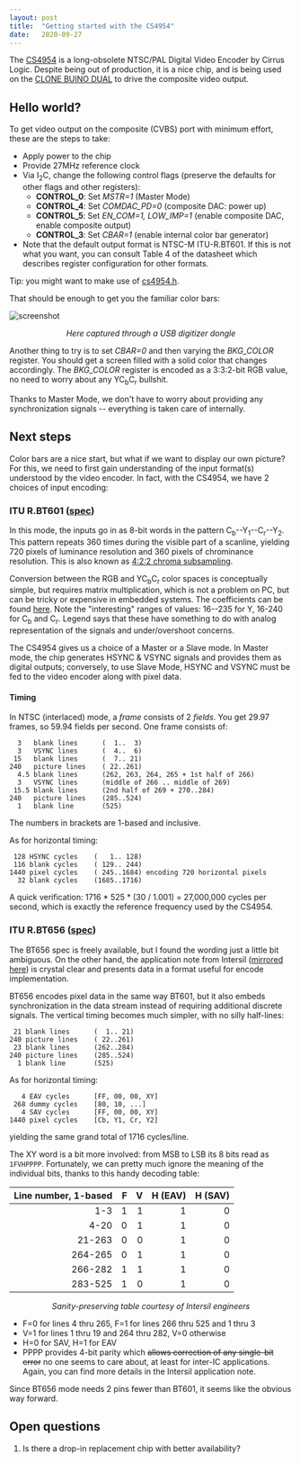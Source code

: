 ```yaml
---
layout: post
title:  "Getting started with the CS4954"
date:   2020-09-27
---
```


The [CS4954](../../../images/cs4954/CS4954-55_F6-39674.pdf) is a long-obsolete NTSC/PAL Digital Video Encoder by Cirrus Logic. Despite being out of production, it is a nice chip, and is being used on the [CLONE BUINO DUAL](https://hackaday.io/project/123606-clone-buino-dual) to drive the composite video output.

<!-- TODO: show schematic -->

## Hello world?

To get video output on the composite (CVBS) port with minimum effort, these are the steps to take:

- Apply power to the chip
- Provide 27MHz reference clock
- Via I<sub>2</sub>C, change the following control flags (preserve the defaults for other flags and other registers):
    - **CONTROL_0**: Set _MSTR=1_ (Master Mode)
    - **CONTROL_4**: Set _COMDAC_PD=0_ (composite DAC: power up)
    - **CONTROL_5**: Set _EN_COM=1, LOW_IMP=1_ (enable composite DAC, enable composite output)
    - **CONTROL_3**: Set _CBAR=1_ (enable internal color bar generator)
- Note that the default output format is NTSC-M ITU-R.BT601. If this is not what you want, you can consult Table 4 of the datasheet which describes register configuration for other formats.

Tip: you might want to make use of [cs4954.h](https://github.com/mcejp/cs4954/blob/master/cs4954.h).

That should be enough to get you the familiar color bars:

![screenshot](../../../images/cs4954/screenshot.png)
_<center>Here captured through a USB digitizer dongle</center>_

Another thing to try is to set _CBAR=0_ and then varying the _BKG_COLOR_ register. You should get a screen filled with a solid color that changes accordingly. The _BKG_COLOR_ register is encoded as a 3:3:2-bit RGB value, no need to worry about any YC<sub>b</sub>C<sub>r</sub> bullshit.

Thanks to Master Mode, we don't have to worry about providing any synchronization signals -- everything is taken care of internally.

## Next steps

Color bars are a nice start, but what if we want to display our own picture? For this, we need to first gain understanding of the input format(s) understood by the video encoder. In fact, with the CS4954, we have 2 choices of input encoding:

### ITU R.BT601 ([spec](https://www.itu.int/dms_pubrec/itu-r/rec/bt/R-REC-BT.601-7-201103-I!!PDF-E.pdf))

In this mode, the inputs go in as 8-bit words in the pattern C<sub>b</sub>--Y<sub>1</sub>--C<sub>r</sub>--Y<sub>2</sub>. This pattern repeats 360 times during the visible part of a scanline, yielding 720 pixels of luminance resolution and 360 pixels of chrominance resolution. This is also known as [4:2:2 chroma subsampling](https://en.wikipedia.org/wiki/Chroma_subsampling#4:2:2).

Conversion between the RGB and YC<sub>b</sub>C<sub>r</sub> color spaces is conceptually simple, but requires matrix multiplication, which is not a problem on PC, but can be tricky or expensive in embedded systems. The coefficients can be found [here](https://en.wikipedia.org/wiki/YCbCr#ITU-R_BT.601_conversion). Note the "interesting" ranges of values: 16--235 for Y, 16-240 for C<sub>b</sub> and C<sub>r</sub>. Legend says that these have something to do with analog representation of the signals and under/overshoot concerns.

The CS4954 gives us a choice of a Master or a Slave mode. In Master mode, the chip generates HSYNC & VSYNC signals and provides them as digital outputs; conversely, to use Slave Mode, HSYNC and VSYNC must be fed to the video encoder along with pixel data.

#### Timing

In NTSC (interlaced) mode, a _frame_ consists of 2 _fields_. You get 29.97 frames, so 59.94 fields per second. One frame consists of:

      3   blank lines      (  1..  3)
      3   VSYNC lines      (  4..  6)
     15   blank lines      (  7.. 21)
    240   picture lines    ( 22..261)
      4.5 blank lines      (262, 263, 264, 265 + 1st half of 266)
      3   VSYNC lines      (middle of 266 .. middle of 269)
     15.5 blank lines      (2nd half of 269 + 270..284)
    240   picture lines    (285..524)
      1   blank line       (525)

The numbers in brackets are 1-based and inclusive.

As for horizontal timing:

     128 HSYNC cycles    (   1.. 128)
     116 blank cycles    ( 129.. 244)
    1440 pixel cycles    ( 245..1684) encoding 720 horizontal pixels
      32 blank cycles    (1685..1716)

A quick verification: 1716 * 525 * (30 / 1.001) = 27,000,000 cycles per second, which is exactly the reference frequency used by the CS4954.

### ITU R.BT656 ([spec](https://www.itu.int/dms_pubrec/itu-r/rec/bt/R-REC-BT.656-4-199802-S!!PDF-E.pdf))

The BT656 spec is freely available, but I found the wording just a little bit ambiguous. On the other hand, the application note from Intersil ([mirrored here](../../../images/cs4954/8625.itu656.pdf)) is crystal clear and presents data in a format useful for encode implementation.

BT656 encodes pixel data in the same way BT601, but it also embeds synchronization in the data stream instead of requiring additional discrete signals. The vertical timing becomes much simpler, with no silly half-lines:

     21 blank lines      (  1.. 21)
    240 picture lines    ( 22..261)
     23 blank lines      (262..284)
    240 picture lines    (285..524)
      1 blank line       (525)

As for horizontal timing:

       4 EAV cycles      [FF, 00, 00, XY]
     268 dummy cycles    [80, 10, ...]
       4 SAV cycles      [FF, 00, 00, XY]
    1440 pixel cycles    [Cb, Y1, Cr, Y2]

yielding the same grand total of 1716 cycles/line.

The XY word is a bit more involved: from MSB to LSB its 8 bits read as `1FVHPPPP`. Fortunately, we can pretty much ignore the meaning of the individual bits, thanks to this handy decoding table:

Line number, 1-based | F | V | H (EAV) | H (SAV)
--------------------:|--:|--:|--------:|--------:
    1-3|1|1|1|0
   4-20|0|1|1|0
 21-263|0|0|1|0
264-265|0|1|1|0
266-282|1|1|1|0
283-525|1|0|1|0

_<center>Sanity-preserving table courtesy of Intersil engineers</center>_

- F=0 for lines 4 thru 265, F=1 for lines 266 thru 525 and 1 thru 3
- V=1 for lines 1 thru 19 and 264 thru 282, V=0 otherwise
- H=0 for SAV, H=1 for EAV
- PPPP provides 4-bit parity which ~~allows correction of any single-bit error~~ no one seems to care about, at least for inter-IC applications. Again, you can find more details in the Intersil application note.

Since BT656 mode needs 2 pins fewer than BT601, it seems like the obvious way forward.

## Open questions

1. Is there a drop-in replacement chip with better availability?
